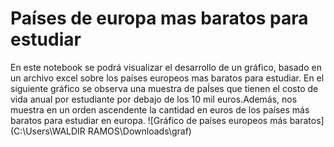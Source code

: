 # Países de europa mas baratos para estudiar
En este notebook se podrá visualizar el desarrollo de un gráfico, basado en un archivo excel sobre los países europeos mas baratos para estudiar.
En el siguiente gráfico se observa una muestra de paÍses que tienen el costo de vida anual por estudiante por debajo de los 10 mil euros.Además, nos muestra en un orden ascendente la cantidad en euros de los países más baratos para estudiar en europa.
![Gráfico de países europeos más baratos](C:\Users\WALDIR RAMOS\Downloads\graf)
